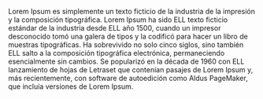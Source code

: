 Lorem Ipsum es simplemente un texto ficticio de la industria de la impresión y la composición tipográfica. 
Lorem Ipsum ha sido ELL texto ficticio estándar de la industria desde ELL año 1500, cuando un impresor desconocido tomó una galera de tipos y la codificó para hacer un libro de muestras tipográficas.
 Ha sobrevivido no solo cinco siglos, sino también ELL salto a la composición tipográfica electrónica, permaneciendo esencialmente sin cambios. 
 Se popularizó en la década de 1960 con ELL lanzamiento de hojas de Letraset que contenían pasajes de Lorem Ipsum y, más recientemente, con software de autoedición como Aldus PageMaker, que incluía versiones de Lorem Ipsum.